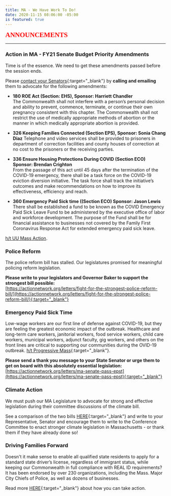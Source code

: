 ```yaml
---
title: MA - We Have Work To Do!
date: 2020-11-15 08:06:00 -05:00
is featured: true
---
```


<span style="font-family:Papyrus; font-size:1.5em; color:red;">**ANNOUNCEMENTS**</span>

---
###  Action in MA -  FY21 Senate Budget Priority Amendments  

Time is of the essence.  We need to get these amendments passed before the session ends.
 
Please [contact your Senators](https://malegislature.gov/Search/FindMyLegislator){:target="_blank"} by **calling and emailing** them to advocate for the following amendments:

* **180 ROE Act  (Section: EHS), Sponsor: Harriett Chandler**  
The Commonwealth shall not interfere with a person’s personal decision and ability to prevent, commence, terminate, or continue their own pregnancy consistent with this chapter.  The Commonwealth shall not restrict the use of medically appropriate methods of abortion or the manner in which medically appropriate abortion is provided.

* **326 Keeping Families Connected (Section EPS), Sponsor: Sonia Chang Diaz** 
Telephone and video services shall be provided to prisoners in department of correction facilities and county houses of correction at no cost to the prisoners or the receiving parties.

* **336 Ensure Housing Protections During COVID (Section ECO) Sponsor: Brendan Crighton**  
From the passage of this act until 45 days after the termination of the COVID-19 emergency, there shall be a task force on the COVID-19 eviction diversion initiative. The task force shall track the initiative’s outcomes and make recommendations on how to improve its effectiveness, efficiency and reach.

* **360 Emergency Paid Sick time ((Section ECO) Sponsor: Jason Lewis**  
There shall be established a fund to be known as the COVID Emergency Paid Sick Leave Fund to be administered by the executive office of labor and workforce development. The purpose of the Fund shall be for financial assistance to businesses not covered by the Family First Coronavirus Response Act for extended emergency paid sick leave.

[h/t UU Mass Action](https://docs.google.com/document/d/1btC_GfOQf2oanVWyVSDR0NEfWoazN_WnFizcZ6agYTw/edit). 

### Police Reform

The police reform bill has stalled.  Our legislatures promised for meaningful policing reform legislation.

**Please write to your legislators and Governor Baker to support the strongest bill possible:**   
[https://actionnetwork.org/letters/fight-for-the-strongest-police-reform-bill/](https://actionnetwork.org/letters/fight-for-the-strongest-police-reform-bill/){:target="_blank"} 

### Emergency Paid Sick Time

Low-wage workers are our first line of defense against COVID-19, but they are feeling the greatest economic impact of the outbreak. Healthcare and long-term care workers, janitorial workers, food service workers, child care workers, municipal workers, adjunct faculty, gig workers, and others on the front lines are critical to supporting our communities during the OVID-19 outbreak. [h/t Progressive Mass](https://www.progressivemass.com/nov-2020-house-budget-roll-call){:target="_blank"}. 

**Please send a thank you message to your State Senator or urge them to get on board with this absolutely essential legislation:** 
[https://actionnetwork.org/letters/ma-senate-pass-epst](https://actionnetwork.org/letters/ma-senate-pass-epst){:target="_blank"} 

### Climate Action

We must push our MA Legislature to advocate for strong and effective legislation during their committee discussions of the climate bill. 

See a comparison of the two bills [HERE](http://climateactionnowma.org/wp-content/uploads/ClimateBillsComparisonAug2020.pdf){:target="_blank"} and write to your Representative, Senator and encourage them to write to the Conference Committee to enact stronger climate legislation in Massachusetts - or thank them if they have already done so!


### Driving Families Forward

Doesn't it make sense to enable all qualified state residents to apply for a standard state driver’s license, regardless of immigrant status, while keeping our Commonwealth in full compliance with REAL ID requirements?  It has been endorsed by over 230 organizations, including the Mass. Major City Chiefs of Police, as well as dozens of businesses.  

Read more [HERE](https://www.miracoalition.org/get-involved/drivers-licenses/){:target="_blank"} about how you can take action. 